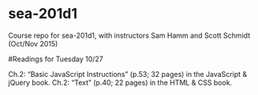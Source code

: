 # sea-201d1
Course repo for sea-201d1, with instructors Sam Hamm and Scott Schmidt (Oct/Nov 2015)

#Readings for Tuesday 10/27

Ch.2: “Basic JavaScript Instructions” (p.53; 32 pages) in the JavaScript & jQuery book.
Ch.2: “Text” (p.40; 22 pages) in the HTML & CSS book.
